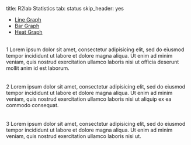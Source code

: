 title: R2lab Statistics
tab: status
skip_header: yes

<script type="text/javascript" src="/assets/r2lab/omfrest.js"></script>
<script src="http://cdnjs.cloudflare.com/ajax/libs/jquery/2.1.3/jquery.min.js"></script>
<script src="/assets/js/moment.min.js"></script>
<script src="/assets/js/underscore-min.js"></script>
<style type="text/css"> @import url("/assets/css/daterangepicker.css"); </style>
<script src="/assets/js/daterangepicker.js"></script>
<script type="text/javascript" src="/assets/r2lab/range-calendar.js"></script>
<script type="text/javascript" src="/assets/r2lab/statistics.js"></script>
<script src="/assets/js/chartlib/dist/Chart.bundle.js"></script>
<script src="/assets/js/simpleheat.js"></script>
<script src="/assets/js/data.js"></script>
<style type="text/css"> @import url("/assets/r2lab/statistics.css"); </style>



<ul id="myTabs" class="nav nav-tabs" role="tablist">
  <li role="presentation" class="active">
    <a href="#A1" id="A1-tab" role="tab" data-toggle="tab" aria-controls="A1" aria-expanded="true">Line Graph</a>
  </li>
  <li role="presentation" class="">
    <a href="#A2" role="tab" id="A2-tab" data-toggle="tab" aria-controls="A2" aria-expanded="false">Bar Graph</a>
  </li>
  <li role="presentation" class="">
    <a href="#A3" role="tab" id="A3-tab" data-toggle="tab" aria-controls="A3" aria-expanded="false">Heat Graph</a>
  </li>
</ul>

<div id="contents" class="tab-content">
  <!------------ G1 ------------>
  <div role="tabpanel" class="tab-pane fade active in" id="A1" aria-labelledby="home-tab">
    <br/>
    1 Lorem ipsum dolor sit amet, consectetur adipisicing elit, sed do eiusmod tempor incididunt ut labore et dolore magna aliqua. Ut enim ad minim veniam, quis nostrud exercitation ullamco laboris nisi ut officia deserunt mollit anim id est laborum.
    <br/><br/>

  </div>

  <!------------ G2 ------------>
  <div role="tabpanel" class="tab-pane fade" id="A2" aria-labelledby="profile-tab">
    <br/>
    2 Lorem ipsum dolor sit amet, consectetur adipisicing elit, sed do eiusmod tempor incididunt ut labore et dolore magna aliqua. Ut enim ad minim veniam, quis nostrud exercitation ullamco laboris nisi ut aliquip ex ea commodo consequat.
    <br/><br/>
  </div>

  <!------------ G3 ------------>
  <div role="tabpanel" class="tab-pane fade" id="A3" aria-labelledby="profile-tab">
    <br/>
    3  Lorem ipsum dolor sit amet, consectetur adipisicing elit, sed do eiusmod tempor incididunt ut labore et dolore magna aliqua. Ut enim ad minim veniam, quis nostrud exercitation ullamco laboris nisi ut.
    <br/><br/>
  </div>
</div> <!-- end div contents -->

<script src="/assets/r2lab/open_tab.js"></script>



<div class="container">

  <div class="row">
    <div class="col-lg-12">
      <div style="width: 100%">
        <canvas id="line" height="250" width="700"></canvas>
      </div>
    </div>
  </div>

  <div class="row">
    <div class="col-lg-12">
      <br><br>
      <p></p>
      <br><br>
    </div>
  </div>  

  <div class="row">
    <div class="col-lg-12">
      <div style="width: 100%">
        <canvas id="bar" height="250" width="700"></canvas>
      </div>
    </div>
    <!-- <div class="col-lg-1"> -->
      <!-- <br><br>select a range date<br>
      <input type="text" id="range_calendar" class="form-control"> -->
    <!-- </div> -->
  </div>

  <div class="row">
    <div class="col-lg-12">
      <br><br>
      <p></p>
      <br><br>
    </div>
  </div>  

  <div class="row">
    <div class="col-lg-12">
      <div class="heat_container" style="background-image: url(/assets/img/chamber.png); background-repeat: no-repeat;">
        <canvas id="heat" width="775" height="505"></canvas>
      </div>
    </div>
  </div>

</div>
<script src="/assets/r2lab/statistics-heat.js"></script>
